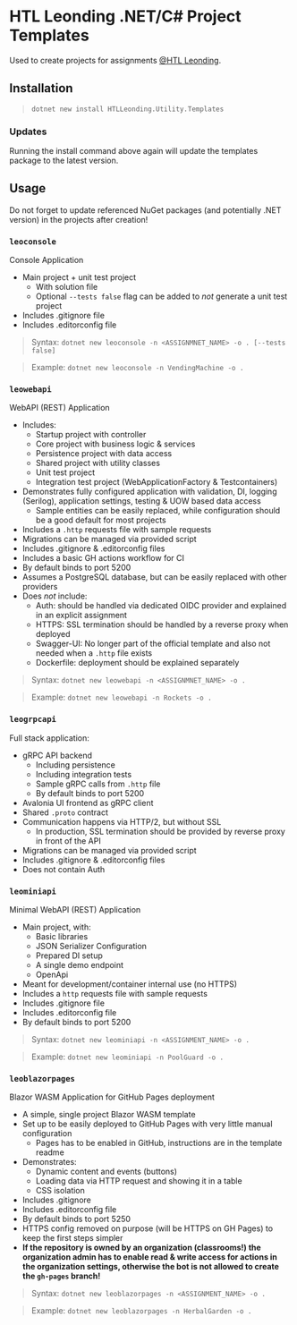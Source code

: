 # HTL Leonding .NET/C# Project Templates

Used to create projects for assignments [@HTL Leonding](https://www.htl-leonding.at/).

## Installation

>  `dotnet new install HTLLeonding.Utility.Templates`

### Updates

Running the install command above again will update the templates package to the latest version.

## Usage

Do not forget to update referenced NuGet packages (and potentially .NET version) in the projects after creation!

### `leoconsole`

Console Application

- Main project + unit test project
    - With solution file
    - Optional `--tests false` flag can be added to _not_ generate a unit test project
- Includes .gitignore file
- Includes .editorconfig file

> Syntax: `dotnet new leoconsole -n <ASSIGNMNET_NAME> -o . [--tests false]`

> Example: `dotnet new leoconsole -n VendingMachine -o .`

### `leowebapi`

WebAPI (REST) Application

- Includes:
  - Startup project with controller
  - Core project with business logic & services
  - Persistence project with data access
  - Shared project with utility classes
  - Unit test project
  - Integration test project (WebApplicationFactory & Testcontainers)
- Demonstrates fully configured application with validation, DI, logging (Serilog), application settings, testing & UOW based data access
  - Sample entities can be easily replaced, while configuration should be a good default for most projects 
- Includes a `.http` requests file with sample requests
- Migrations can be managed via provided script 
- Includes .gitignore & .editorconfig files
- Includes a basic GH actions workflow for CI
- By default binds to port 5200
- Assumes a PostgreSQL database, but can be easily replaced with other providers
- Does _not_ include:
  - Auth: should be handled via dedicated OIDC provider and explained in an explicit assignment
  - HTTPS: SSL termination should be handled by a reverse proxy when deployed
  - Swagger-UI: No longer part of the official template and also not needed when a `.http` file exists
  - Dockerfile: deployment should be explained separately

> Syntax: `dotnet new leowebapi -n <ASSIGNMNET_NAME> -o .`

> Example: `dotnet new leowebapi -n Rockets -o .`

### `leogrpcapi`

Full stack application:

- gRPC API backend
  - Including persistence
  - Including integration tests
  - Sample gRPC calls from `.http` file
  - By default binds to port 5200
- Avalonia UI frontend as gRPC client
- Shared `.proto` contract
- Communication happens via HTTP/2, but without SSL
  - In production, SSL termination should be provided by reverse proxy in front of the API
- Migrations can be managed via provided script
- Includes .gitignore & .editorconfig files
- Does not contain Auth

### `leominiapi`

Minimal WebAPI (REST) Application

- Main project, with:
    - Basic libraries
    - JSON Serializer Configuration
    - Prepared DI setup
    - A single demo endpoint
    - OpenApi
- Meant for development/container internal use (no HTTPS)
- Includes a `http` requests file with sample requests
- Includes .gitignore file
- Includes .editorconfig file
- By default binds to port 5200

> Syntax: `dotnet new leominiapi -n <ASSIGNMENT_NAME> -o .`

> Example: `dotnet new leominiapi -n PoolGuard -o .`

### `leoblazorpages`

Blazor WASM Application for GitHub Pages deployment

- A simple, single project Blazor WASM template
- Set up to be easily deployed to GitHub Pages with very little manual configuration
    - Pages has to be enabled in GitHub, instructions are in the template readme
- Demonstrates:
    - Dynamic content and events (buttons)
    - Loading data via HTTP request and showing it in a table
    - CSS isolation
- Includes .gitignore
- Includes .editorconfig file
- By default binds to port 5250
- HTTPS config removed on purpose (will be HTTPS on GH Pages) to keep the first steps simpler
- **If the repository is owned by an organization (classrooms!) the organization admin has to enable read & write access for actions in the organization settings, otherwise the bot is not allowed to create the `gh-pages` branch!**

> Syntax: `dotnet new leoblazorpages -n <ASSIGNMENT_NAME> -o .`

> Example: `dotnet new leoblazorpages -n HerbalGarden -o .`